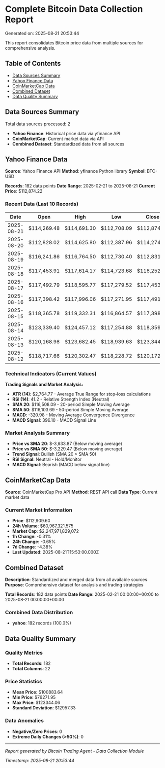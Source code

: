 # Complete Bitcoin Data Collection Report

Generated on: 2025-08-21 20:53:44

This report consolidates Bitcoin price data from multiple sources for comprehensive analysis.

## Table of Contents
- [Data Sources Summary](#data-sources-summary)
- [Yahoo Finance Data](#yahoo-finance-data)
- [CoinMarketCap Data](#coinmarketcap-data)
- [Combined Dataset](#combined-dataset)
- [Data Quality Summary](#data-quality-summary)

## Data Sources Summary

Total data sources processed: 2

- **Yahoo Finance**: Historical price data via yfinance API
- **CoinMarketCap**: Current market data via API
- **Combined Dataset**: Standardized data from all sources

## Yahoo Finance Data

**Source**: Yahoo Finance API
**Method**: yfinance Python library
**Symbol**: BTC-USD

**Records**: 182 data points
**Date Range**: 2025-02-21 to 2025-08-21
**Current Price**: $112,874.22

### Recent Data (Last 10 Records)

| Date | Open | High | Low | Close | Volume |
|------|------|------|-----|-------|--------|
| 2025-08-21 | $114,269.48 | $114,691.30 | $112,708.09 | $112,874.22 | 60,391,251,968 |
| 2025-08-20 | $112,828.02 | $114,625.80 | $112,387.96 | $114,274.74 | 67,993,811,526 |
| 2025-08-19 | $116,241.86 | $116,764.50 | $112,730.40 | $112,831.18 | 71,657,600,353 |
| 2025-08-18 | $117,453.91 | $117,614.17 | $114,723.68 | $116,252.31 | 72,787,808,090 |
| 2025-08-17 | $117,492.79 | $118,595.77 | $117,279.52 | $117,453.06 | 45,852,169,525 |
| 2025-08-16 | $117,398.42 | $117,996.06 | $117,271.95 | $117,491.35 | 48,036,922,378 |
| 2025-08-15 | $118,365.78 | $119,332.31 | $116,864.57 | $117,398.35 | 68,665,353,159 |
| 2025-08-14 | $123,339.40 | $124,457.12 | $117,254.88 | $118,359.58 | 104,055,627,395 |
| 2025-08-13 | $120,168.98 | $123,682.45 | $118,939.63 | $123,344.06 | 90,904,808,795 |
| 2025-08-12 | $118,717.66 | $120,302.47 | $118,228.72 | $120,172.91 | 72,803,657,984 |

### Technical Indicators (Current Values)

**Trading Signals and Market Analysis:**

- **ATR (14)**: $2,764.77 - Average True Range for stop-loss calculations
- **RSI (14)**: 41.2 - Relative Strength Index (Neutral)
- **SMA 20**: $116,508.09 - 20-period Simple Moving Average
- **SMA 50**: $116,103.69 - 50-period Simple Moving Average
- **MACD**: -320.98 - Moving Average Convergence Divergence
- **MACD Signal**: 396.10 - MACD Signal Line

### Market Analysis Summary

- **Price vs SMA 20**: $-3,633.87 (Below moving average)
- **Price vs SMA 50**: $-3,229.47 (Below moving average)
- **Trend Signal**: Bullish (SMA 20 > SMA 50)
- **RSI Signal**: Neutral - Hold/Monitor
- **MACD Signal**: Bearish (MACD below signal line)

## CoinMarketCap Data

**Source**: CoinMarketCap Pro API
**Method**: REST API call
**Data Type**: Current market data

### Current Market Information

- **Price**: $112,909.60
- **24h Volume**: $60,967,321,575
- **Market Cap**: $2,247,971,829,072
- **1h Change**: -0.31%
- **24h Change**: -0.65%
- **7d Change**: -4.38%
- **Last Updated**: 2025-08-21T15:53:00.000Z

## Combined Dataset

**Description**: Standardized and merged data from all available sources
**Purpose**: Comprehensive dataset for analysis and trading strategies

**Total Records**: 182 data points
**Date Range**: 2025-02-21 00:00:00+00:00 to 2025-08-21 00:00:00+00:00

### Combined Data Distribution
- **yahoo**: 182 records (100.0%)

## Data Quality Summary

### Quality Metrics
- **Total Records**: 182
- **Total Columns**: 22

### Price Statistics
- **Mean Price**: $100883.64
- **Min Price**: $76271.95
- **Max Price**: $123344.06
- **Standard Deviation**: $12957.33

### Data Anomalies
- **Negative/Zero Prices**: 0
- **Extreme Daily Changes (>50%)**: 0

---

*Report generated by Bitcoin Trading Agent - Data Collection Module*

*Timestamp: 2025-08-21 20:53:44*